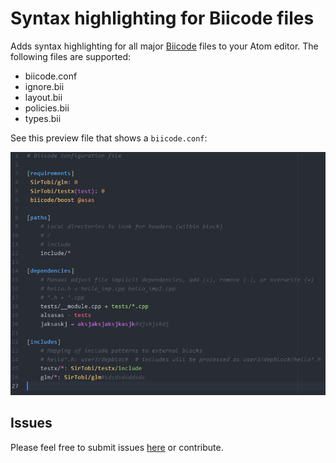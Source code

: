 # Syntax highlighting for Biicode files

Adds syntax highlighting for all major [Biicode](https://www.biicode.com) files to your Atom editor.
The following files are supported:

* biicode.conf
* ignore.bii
* layout.bii
* policies.bii
* types.bii

See this preview file that shows a `biicode.conf`:

![biicode.conf with language-biicode in Atom](https://raw.githubusercontent.com/SrTobi/language-biicode/master/preview.png)


## Issues

Please feel free to submit issues [here](https://github.com/SrTobi/language-biicode/issues)
or contribute.
